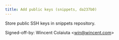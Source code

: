 ```yaml
---
title: Add public keys (snippets, da237b0)
---
```


Store public SSH keys in snippets repository.

Signed-off-by: Wincent Colaiuta &lt;win@wincent.com&gt;
